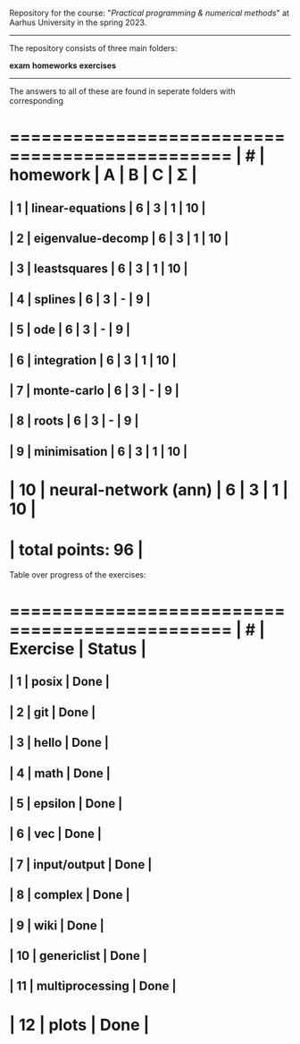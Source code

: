 Repository for the course: "*Practical programming & numerical methods*" at Aarhus University in the spring 2023.

---------------------------------
The repository consists of three main folders: 

**exam**	**homeworks**	**exercises**

---------------------------------

The answers to all of these are found in seperate folders with corresponding 


 ===============================================
| #  | homework              | A | B | C | Σ   |
 ===============================================
| 1  | linear-equations      | 6 | 3 | 1 | 10  |
------------------------------------------------
| 2  | eigenvalue-decomp     | 6 | 3 | 1 | 10  |
------------------------------------------------
| 3  | leastsquares          | 6 | 3 | 1 | 10  |
------------------------------------------------
| 4  | splines               | 6 | 3 | - |  9  |
------------------------------------------------
| 5  | ode                   | 6 | 3 | - |  9  |
------------------------------------------------
| 6  | integration           | 6 | 3 | 1 | 10  |
------------------------------------------------
| 7  | monte-carlo           | 6 | 3 | - |  9  |
------------------------------------------------
| 8  | roots                 | 6 | 3 | - |  9  |
------------------------------------------------
| 9  | minimisation          | 6 | 3 | 1 | 10  |
------------------------------------------------
| 10 | neural-network (ann)  | 6 | 3 | 1 | 10  |
================================================
|                            total points: 96  |
 ===============================================


Table over progress of the exercises:

 ===============================================
| #  | Exercise              | Status          |
 ===============================================
| 1  | posix                 |  Done           |
------------------------------------------------
| 2  | git                   |  Done           |
------------------------------------------------
| 3  | hello                 |  Done           |
------------------------------------------------
| 4  | math		     |  Done	       |
------------------------------------------------
| 5  | epsilon               |  Done           |
------------------------------------------------
| 6  | vec                   |  Done           |
------------------------------------------------
| 7  | input/output          |  Done           |
------------------------------------------------
| 8  | complex               |  Done           |
------------------------------------------------
| 9  | wiki                  |  Done           |
------------------------------------------------
| 10 | genericlist	     |  Done           |
------------------------------------------------
| 11 | multiprocessing 	     |  Done           |
------------------------------------------------
| 12 | plots		     |  Done	       |
================================================

